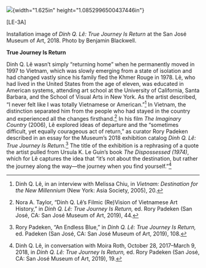 ![](media/image1.png){width="1.625in" height="1.0852996500437446in"}

\[LE-3A\]

Installation image of *Dinh Q. Lê: True Journey Is Return* at the San José Museum of Art, 2018. Photo by Benjamin Blackwell.

**True Journey Is Return**

Dinh Q. Lê wasn’t simply “returning home” when he permanently moved in 1997 to Vietnam, which was slowly emerging from a state of isolation and had changed vastly since his family fled the Khmer Rouge in 1978. Lê, who had lived in the United States from the age of eleven, was educated in American systems, attending art school at the University of California, Santa Barbara, and the School of Visual Arts in New York. As the artist described, “I never felt like I was totally Vietnamese or American.”[^1] In Vietnam, the distinction separated him from the people who had stayed in the country and experienced all the changes firsthand.[^2] In his film *The Imaginary Country* (2006), Lê explored ideas of departure and the “sometimes difficult, yet equally courageous act of return,” as curator Rory Padeken described in an essay for the Museum’s 2018 exhibition catalog *Dinh Q. Lê: True Journey Is Return*.[^3] The title of the exhibition is a rephrasing of a quote the artist pulled from Ursula K. Le Guin’s book *The Dispossessed (1974)*, which for Lê captures the idea that “it’s not about the destination, but rather the journey along the way—the journey when you find yourself.”[^4]

[^1]: Dinh Q. Lê, in an interview with Melissa Chiu, in *Vietnam: Destination for the New Millennium* (New York: Asia Society, 2005), 20.

[^2]: Nora A. Taylor, “Dinh Q. Lê’s Filmic (Re)Vision of Vietnamese Art History,” in *Dinh Q. Lê: True Journey Is Return,* ed. Rory Padeken (San José, CA: San José Museum of Art, 2019), 44.

[^3]: Rory Padeken, “An Endless Blue,” in *Dinh Q. Lê: True Journey Is Return,* ed. Padeken (San José, CA: San José Museum of Art, 2019), 108.

[^4]: Dinh Q. Lê, in conversation with Moira Roth, October 28, 2017–March 9, 2018, in *Dinh Q. Lê: True Journey Is Return,* ed. Rory Padeken (San José, CA: San José Museum of Art, 2019), 19.
